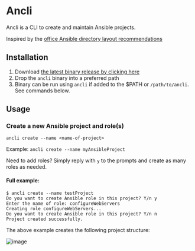 # Ancli

Ancli is a CLI to create and maintain Ansible projects.

Inspired by the [office Ansible directory layout recommendations](https://docs.ansible.com/ansible/2.8/user_guide/playbooks_best_practices.html#directory-layout)

## Installation

1. Download [the latest binary release by clicking here](https://github.com/InderdeepBajwa/ancli/releases/download)
2. Drop the `ancli` binary into a preferred path
3. Binary can be run using `ancli` if added to the $PATH or `/path/to/ancli`. See commands below.

## Usage

### Create a new Ansible project and role(s)

`ancli create --name <name-of-project>`

Example: `ancli create --name myAnsibleProject`

Need to add roles? Simply reply with `y` to the prompts and create as many roles as needed.

#### Full example:

```console
$ ancli create --name testProject
Do you want to create Ansible role in this project? Y/n y
Enter the name of role: configureWebServers
Creating role configureWebServers...
Do you want to create Ansible role in this project? Y/n n
Project created successfully.
```
The above example creates the following project structure:

![image](https://user-images.githubusercontent.com/20612193/213058705-8844edfe-d7eb-467f-bf2b-7094e8daffb6.png)
